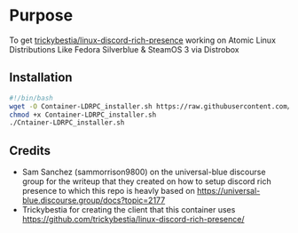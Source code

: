 # Purpose
To get [trickybestia/linux-discord-rich-presence](https://github.com/trickybestia/linux-discord-rich-presence/) working on Atomic Linux Distributions Like Fedora Silverblue & SteamOS 3 via Distrobox

## Installation
```bash
#!/bin/bash
wget -O Container-LDRPC_installer.sh https://raw.githubusercontent.com/vibrantleaf/container-ldrpc/refs/heads/main/install.sh
chmod +x Container-LDRPC_installer.sh
./Cntainer-LDRPC_installer.sh
```

## Credits
- Sam Sanchez (sammorrison9800) on the universal-blue discourse group for the writeup that they created on how to setup discord rich presence to which this repo is heavly based on https://universal-blue.discourse.group/docs?topic=2177
- Trickybestia for creating the client that this container uses https://github.com/trickybestia/linux-discord-rich-presence/
